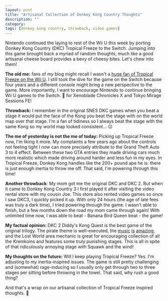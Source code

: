 ```yaml
---
layout: post
title: "Artisanal Collection of Donkey Kong Country Thoughts"
description: ""
category: 
tags: [donkey kong country, throwback, video games]
---
```


Nintendo continued the laying to rest of the Wii U this week by porting Donkey Kong Country (DKC) Tropical Freeze to the Switch. Jumping into this game brought back a myriad of random thoughts, much like a good artisanal cheese board provides a bevy of cheesy bites. Let's chew into them!

**The old me:** fans of my blog might recall I wasn't a [huge fan of Tropical Freeze on the Wii U][1]. I still took the dive for the game on the Switch because four years and a different console might bring a new perspective to the game. More importantly, I want to encourage Nintendo to continue bringing Wii U games to the Switch. 🤞 for Xenoblade Chronicles X and Tokyo Mirage Sessions FE!

**Throwback:** I remember in the original SNES DKC games when you beat a stage it would put the face of the Kong you beat the stage with on the world map over that stage. I'm a fan of tidiness so I always beat the stage with the same Kong so my world map looked consistent... 😑

**The me of yesterday is not the me of today:** Picking up Tropical Freeze now, I'm liking it more. My complaints a few years ago about the controls not feeling tight I now can more precisely attribute to the Grand Theft Auto 3 to 4 effect. Between these two GTA entries they made driving cars much more realistic which made driving around harder and less fun in my eyes. In Tropical Freeze, Donkey Kong handles like the 200+ pound ape he is: there is just enough inertia to throw me off. That said, I'm powering through this time!

**Another throwback**: My mom got me the original DKC and DKC 2. But when it came to Donkey Kong Country 3 I first played it after visiting the video rental store with my cousin Joe. This store also rented video games so once I saw DKC3, I quickly picked it up. With only 24 hours (the age of late fees was truly a dark time), I tried powering through the game. I wasn't able to finish, but a few months down the road my mom came through again! With unlimited time now, I was able to beat - Banana Bird Queen beat - the game!

**My factual opinion:** DKC 2 Diddy's Kong Quest is the best game of the original trilogy. The pirate theme is well-executed, the [music][2] [is][4] [amazing][3], and the Lost World area mechanic is great for encouraging collection of all the Kremkoins and features some truly punishing stages. This is all in spite of that ridiculously annoying stage with Squawk and the wind!

**My thoughts on the future:** Will I keep playing Tropical Freeze? Yes. I'm adjusting to my inertia-inspired issues. The game is still pretty challenging and (somewhat) rage-inducing so I usually only get through two to three stages per sitting before throwing in the towel. That said, why rush a good thing? 

And that's a wrap on our artisanal collection of Tropical Freeze inspired thoughts. 🍌

[1]: {{site.base_url}}/2014/02/24/weekend-video-game-warrior/
[2]: https://www.youtube.com/watch?v=Wjl4V_G8Fws
[3]: https://www.youtube.com/watch?v=z-bKIt2AT6Y
[4]: https://www.youtube.com/watch?v=VKFI0sZU_ss